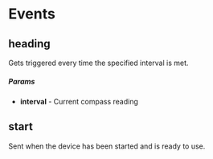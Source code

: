 # Events

## heading

Gets triggered every time the specified interval is met.

##### Params

- **interval** - Current compass reading

## start

Sent when the device has been started and is ready to use.